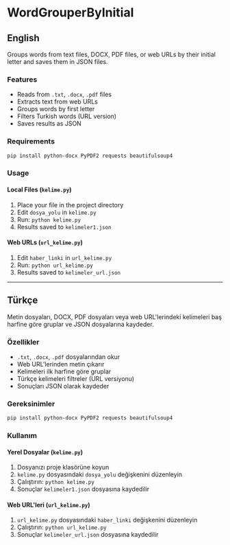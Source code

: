 # WordGrouperByInitial

## English

Groups words from text files, DOCX, PDF files, or web URLs by their initial letter and saves them in JSON files.

### Features
- Reads from `.txt`, `.docx`, `.pdf` files
- Extracts text from web URLs
- Groups words by first letter
- Filters Turkish words (URL version)
- Saves results as JSON

### Requirements
```bash
pip install python-docx PyPDF2 requests beautifulsoup4
```

### Usage

#### Local Files (`kelime.py`)
1. Place your file in the project directory
2. Edit `dosya_yolu` in `kelime.py`
3. Run: `python kelime.py`
4. Results saved to `kelimeler1.json`

#### Web URLs (`url_kelime.py`)
1. Edit `haber_linki` in `url_kelime.py`
2. Run: `python url_kelime.py`
3. Results saved to `kelimeler_url.json`

---

## Türkçe

Metin dosyaları, DOCX, PDF dosyaları veya web URL'lerindeki kelimeleri baş harfine göre gruplar ve JSON dosyalarına kaydeder.

### Özellikler
- `.txt`, `.docx`, `.pdf` dosyalarından okur
- Web URL'lerinden metin çıkarır
- Kelimeleri ilk harfine göre gruplar
- Türkçe kelimeleri filtreler (URL versiyonu)
- Sonuçları JSON olarak kaydeder

### Gereksinimler
```bash
pip install python-docx PyPDF2 requests beautifulsoup4
```

### Kullanım

#### Yerel Dosyalar (`kelime.py`)
1. Dosyanızı proje klasörüne koyun
2. `kelime.py` dosyasındaki `dosya_yolu` değişkenini düzenleyin
3. Çalıştırın: `python kelime.py`
4. Sonuçlar `kelimeler1.json` dosyasına kaydedilir

#### Web URL'leri (`url_kelime.py`)
1. `url_kelime.py` dosyasındaki `haber_linki` değişkenini düzenleyin
2. Çalıştırın: `python url_kelime.py`
3. Sonuçlar `kelimeler_url.json` dosyasına kaydedilir 